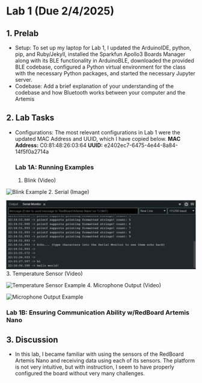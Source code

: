 # Lab 1 (Due 2/4/2025)

## 1. Prelab
* Setup: To set up my laptop for Lab 1, I updated the ArduinoIDE, python, pip, and Ruby/Jekyll, installed the Sparkfun Apollo3 Boards Manager along with its BLE functionality in ArduinoBLE, downloaded the provided BLE codebase, configured a Python virtual environment for the class with the necessary Python packages, and started the necessary Jupyter server.
* Codebase: Add a brief explanation of your understanding of the codebase and how Bluetooth works between your computer and the Artemis

## 2. Lab Tasks
* Configurations: The most relevant configurations in Lab 1 were the updated MAC Address and UUID, which I have copied below.
      **MAC Address:** C0:81:48:26:03:64
      **UUID:** e2402ec7-6475-4e44-8a84-14f5f0a2714a
  ### Lab 1A: Running Examples
  1. Blink (Video)

<img src="https://drive.google.com/uc?id=1xIzqJUezocPGHhrTWb7VjePoeF5r74GS"
     alt="Blink Example"/>
  2. Serial (Image)

<img src="images/exSerial.png">
  3. Temperature Sensor (Video)

<img src="https://drive.google.com/uc?id=1gojz9QNEUzZ2iIfegu5upLsX2VUIe07e"
     alt="Temperature Sensor Example"/>
  4. Microphone Output (Video)

<img src="https://drive.google.com/uc?id=1HumIYP9cOY7PDWdwWlvY7f89ZkB_L09U"
     alt="Microphone Output Example"/>

  ### Lab 1B: Ensuring Communication Ability w/RedBoard Artemis Nano
  

## 3. Discussion
* In this lab, I became familiar with using the sensors of the RedBoard Artemis Nano and receiving data using each of its sensors. The platform is not very intuitive, but with instruction, I seem to have properly configured the board without very many challenges. 
